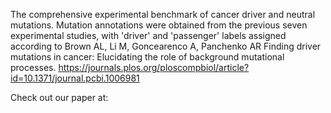 The comprehensive experimental benchmark of cancer driver and neutral mutations. Mutation annotations were obtained from the previous seven experimental studies, with 'driver' and 'passenger' labels assigned according to Brown AL, Li M, Goncearenco A, Panchenko AR Finding driver mutations in cancer: Elucidating the role of background mutational processes.
https://journals.plos.org/ploscompbiol/article?id=10.1371/journal.pcbi.1006981

Check out our paper at: 
